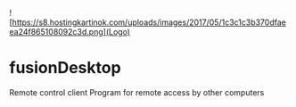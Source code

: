 ![https://s8.hostingkartinok.com/uploads/images/2017/05/1c3c1c3b370dfaeea24f865108092c3d.png](Logo)
# fusionDesktop
Remote control client
Program for remote access by other computers
